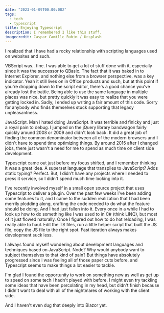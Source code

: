 ```yaml
---
date: "2023-01-09T00:00:00Z"
tags:
  - tech
  - typescript
title: Enjoying Typescript
description: I remembered I like this stuff.
imagecredit: Caspar Camille Rubin / Unsplash
---
```

I realized that I have had a rocky relationship with
scripting languages used on websites and such.

VBScript was.. fine. I was able to get a lot of stuff done with it, especially
since it was the successor to QBasic. The fact that it was baked in to Internet
Explorer, and nothing else from a browser perspective, was a key indicator.
Yeah it still lives on in Office products and such, but at this point if you're
dropping down to the script editor, there's a good chance you've already lost 
the battle.  Being able to use the same language in multiple places was nice,
but pretty quickly it was easy to realize that you were getting locked in.
Sadly, I ended up writing a fair amount of this code. Sorry for anybody who
finds themselves stuck supporting that legacy unpleasantness.

JavaScript.  Man I hated doing JavaScript.  It was terrible and finicky and just
a royal pain to debug.  I jumped on the jQuery library bandwagon fairly quickly
around 2008 or 2009 and didn't look back. It did a great job of finding the
common denominator between all of the modern browsers and I didn't have to spend
time optimizing things.  By around 2015 after I changed jobs, there just wasn't
a need for me to spend as much time on client side development.

Typescript came out just before my focus shifted, and I remember thinking it was
a great idea.  A superset language that transpiles to JavaScript?  Adds static 
typing?  Perfect.  But, I didn't have any projects where I needed to press it
service, so I didn't spend much time looking into it.

I've recently involved myself in a small open source project that uses
Typescript to deliver a plugin.  Over the past few weeks I've been adding some
features to it, and I came to the sudden realization that I had been merrily
plodding along, crafting the code needed to do what the feature should be doing.
And I had just fallen into it.  Every once in a while I had to look up how
to do something like I was used to in C# (think LINQ), but most of it just
flowed naturally.  Once I figured out how to do hot reloading, I was really able
to haul.  Edit the TS files, run a little helper script that built the JS file,
copy the JS file to the right spot.  Fast iteration always makes development
suck less.

I always found myself wondering about development languages and techniques based
on JavaScript.  Node?  Why would anybody want to subject themselves to that kind
of pain?  But things have absolutely progressed since I was feeling all of those
paper cuts before, and Typescript seems to make things a lot easier to tackle.

I'm glad I found the opportunity to work on something new as well as get up to
speed on some tech I hadn't played with before.  I might even try tackling some
ideas that have been percolating in my head, but didn't finish because I didn't
want to deal with all of the nightmares of working with the client side.

And I haven't even dug that deeply into Blazor yet.

